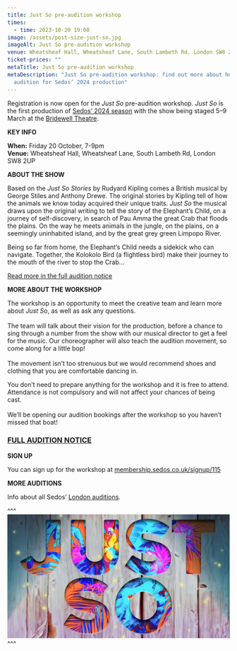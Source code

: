 ```yaml
---
title: Just So pre-audition workshop
times:
  - time: 2023-10-20 19:00
image: /assets/post-size-just-so.jpg
imageAlt: Just So pre-audition workshop
venue: Wheatsheaf Hall, Wheatsheaf Lane, South Lambeth Rd, London SW8 2UP
ticket-prices: ""
metaTitle: Just So pre-audition workshop
metaDescription: "Just So pre-audition workshop: find out more about how to
  audition for Sedos’ 2024 production"
---
```

Registration is now open for the *Just So* pre-audition workshop. *Just So* is the first production of [Sedos’ 2024 season](https://www.sedos.co.uk/news/2023-09-14-sedos-2024-season) with the show being staged 5–9 March at the [Bridewell Theatre](https://www.sedos.co.uk/venues/bridewell). 

**KEY INFO**

**When:** Friday 20 October, 7-9pm\
**Venue:** Wheatsheaf Hall, Wheatsheaf Lane, South Lambeth Rd, London SW8 2UP

**ABOUT THE SHOW**

Based on the *Just So Stories* by Rudyard Kipling comes a British musical by George Stiles and Anthony Drewe. The original stories by Kipling tell of how the animals we know today acquired their unique traits. *Just So* the musical draws upon the original writing to tell the story of the Elephant’s Child, on a journey of self-discovery, in search of Pau Amma the great Crab that floods the plains. On the way he meets animals in the jungle, on the plains, on a seemingly uninhabited island, and by the great grey green Limpopo River.

Being so far from home, the Elephant’s Child needs a sidekick who can navigate. Together, the Kolokolo Bird (a flightless bird) make their journey to the mouth of the river to stop the Crab...

[Read more in the full audition notice](https://drive.google.com/drive/folders/12jf3KdeXp0iSfh9rsE5Nd2Lo62lzzCNX?usp=drive_link)

[](https://drive.google.com/drive/folders/12jf3KdeXp0iSfh9rsE5Nd2Lo62lzzCNX?usp=drive_link)**MORE ABOUT THE WORKSHOP**

The workshop is an opportunity to meet the creative team and learn more about *Just S*o, as well as ask any questions. \
\
The team will talk about their vision for the production, before a chance to sing through a number from the show with our musical director to get a feel for the music. Our choreographer will also teach the audition movement, so come along for a little bop!\
\
The movement isn’t too strenuous but we would recommend shoes and clothing that you are comfortable dancing in.

You don’t need to prepare anything for the workshop and it is free to attend. Attendance is not compulsory and will not affect your chances of being cast.\
\
We’ll be opening our audition bookings after the workshop so you haven’t missed that boat!

### [FULL AUDITION NOTICE](https://drive.google.com/drive/folders/12jf3KdeXp0iSfh9rsE5Nd2Lo62lzzCNX?usp=drive_link)

[](https://drive.google.com/drive/folders/12jf3KdeXp0iSfh9rsE5Nd2Lo62lzzCNX?usp=drive_link)**SIGN UP**

You can sign up for the workshop at [membership.sedos.co.uk/signup/115](https://membership.sedos.co.uk/signup/115)

**MORE AUDITIONS**

Info about all Sedos’ [London auditions](https://www.sedos.co.uk/get-involved).

^^^
![Just So pre-audition workshop](/assets/post-size-just-so.jpg)
^^^